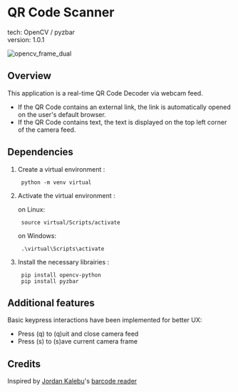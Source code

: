 # QR Code Scanner

tech: OpenCV / pyzbar <br>
version: 1.0.1

![opencv_frame_dual](https://user-images.githubusercontent.com/84317349/140169041-941f4fbc-76a7-4e72-8e8b-23b8aa95774c.png)

## Overview 
This application is a real-time QR Code Decoder via webcam feed.

+ If the QR Code contains an external link, the link is automatically opened on the user's default browser.
+ If the QR Code contains text, the text is displayed on the top left corner of the camera feed.

## Dependencies

1. Create a virtual environment :

        python -m venv virtual
        
2. Activate the virtual environment :

    on Linux:

        source virtual/Scripts/activate
        
    on Windows:
        
        .\virtual\Scripts\activate
        
3. Install the necessary librairies :

        pip install opencv-python
        pip install pyzbar

## Additional features

Basic keypress interactions have been implemented for better UX:
+ Press (q) to (q)uit and close camera feed
+ Press (s) to (s)ave current camera frame

## Credits

Inspired by [Jordan Kalebu](https://github.com/Kalebu)'s [barcode reader](https://github.com/Kalebu/Realtime-barcode-reader)

